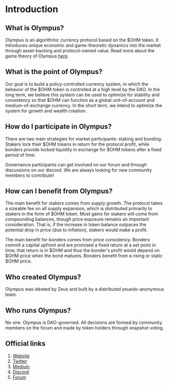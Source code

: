 # Introduction

## What is Olympus?

Olympus is an algorithmic currency protocol based on the $OHM token. It introduces unique economic and game-theoretic dynamics into the market through asset-backing and protocol-owned value. Read more about the game theory of Olympus [here](https://olympusdao.medium.com/the-game-theory-of-olympus-e4c5f19a77df).

## What is the point of Olympus?

Our goal is to build a policy-controlled currency system, in which the behavior of the $OHM token is controlled at a high level by the DAO. In the long term, we believe this system can be used to optimize for stability and consistency so that $OHM can function as a global unit-of-account and medium-of-exchange currency. In the short term, we intend to optimize the system for growth and wealth creation.

## How do I participate in Olympus?

There are two main strategies for market participants: staking and bonding. Stakers lock their $OHM tokens in return for the protocol profit, while bonders provide locked liquidity in exchange for $OHM tokens after a fixed period of time.

Governance participants can get involved on our forum and through discussions on our discord. We are always looking for new community members to contribute!

## How can I benefit from Olympus?

The main benefit for stakers comes from supply growth. The protocol takes a sizeable fee on all supply expansion, which is distributed primarily to stakers in the form of $OHM token. Most gains for stakers will come from compounding balances, though price exposure remains an important consideration. That is, if the increase in token balance outpaces the potential drop in price (due to inflation), stakers would make a profit.

The main benefit for bonders comes from price consistency. Bonders commit a capital upfront and are promised a fixed return at a set point in time; that return is in $OHM and thus the bonder's profit would depend on $OHM price when the bond matures. Bonders benefit from a rising or static $OHM price.

## Who created Olympus?

Olympus was ideated by Zeus and built by a distributed psuedo-anonymous team.

## Who runs Olympus?

No one. Olympus is DAO-governed. All decisions are formed by community members on the forum and made by token holders through snapshot voting.

## Official links
1. [Website](https://olympusdao.finance)
2. [Twitter](https://twitter.com/OlympusDAO)
3. [Medium](https://olympusdao.medium.com)
4. [Discord](https://discord.com/invite/olympusdao)
5. [Forum](https://forum.olympusdao.finance)
